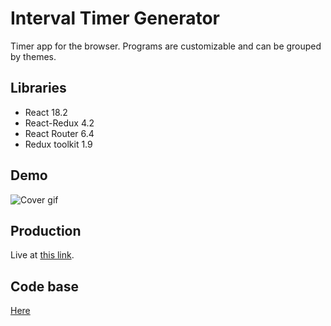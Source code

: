 # Interval Timer Generator

Timer app for the browser. Programs are customizable and can be grouped by themes.

## Libraries

- React 18.2
- React-Redux 4.2
- React Router 6.4
- Redux toolkit 1.9

## Demo

![Cover gif](https://i.imgur.com/59drl5T.gif)

## Production

Live at [this link](https://interval-machine-tal.netlify.app/).

## Code base

[Here](https://github.com/Edax97/interval-machine)
